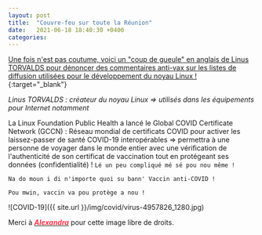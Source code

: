 ```yaml
---
layout: post
title:  "Couvre-feu sur toute la Réunion"
date:   2021-06-18 18:40:30 +0400
categories: 
---
```

<!---

You’ll find this post in your `_posts` directory. Go ahead and edit it and re-build the site to see your changes. You can rebuild the site in many different ways, but the most common way is to run `jekyll serve`, which launches a web server and auto-regenerates your site when a file is updated.

Jekyll requires blog post files to be named according to the following format:

`YEAR-MONTH-DAY-title.MARKUP`

Where `YEAR` is a four-digit number, `MONTH` and `DAY` are both two-digit numbers, and `MARKUP` is the file extension representing the format used in the file. After that, include the necessary front matter. Take a look at the source for this post to get an idea about how it works.

Jekyll also offers powerful support for code snippets:

{% highlight ruby %}
def print_hi(name)
  puts "Hi, #{name}"
end
print_hi('Tom')
#=> prints 'Hi, Tom' to STDOUT.
{% endhighlight %}

Check out the [Jekyll docs][jekyll-docs] for more info on how to get the most out of Jekyll. File all bugs/feature requests at [Jekyll’s GitHub repo][jekyll-gh]. If you have questions, you can ask them on [Jekyll Talk][jekyll-talk].

[jekyll-docs]: https://jekyllrb.com/docs/home
[jekyll-gh]:   https://github.com/jekyll/jekyll
[jekyll-talk]: https://talk.jekyllrb.com/

--->


[Une fois n'est pas coutume, voici un "coup de gueule" en anglais de Linus TORVALDS pour dénoncer des commentaires anti-vax sur les listes de diffusion utilisées pour le développement du noyau Linux !](https://news.itsfoss.com/linus-torvalds-get-vaccinated/){:target="_blank"}

*Linus TORVALDS : créateur du noyau Linux => utilisés dans les équipements pour Internet notamment*

La Linux Foundation Public Health a lancé le Global COVID Certificate Network (GCCN) : Réseau mondial de certificats COVID pour activer les laissez-passer de santé COVID-19 interopérables => permettra à une personne de voyager dans le monde entier avec une vérification de l'authenticité de son certificat de vaccination tout en protégeant ses données (confidentialité) ! `Lé un peu compliqué mé sé pou nou même ! `


`Na do moun i di n'importe quoi su bann' Vaccin anti-COVID ! `

`Pou mwin, vaccin va pou protège a nou ! `


![COVID-19]({{ site.url }}/img/covid/virus-4957826_1280.jpg)

Merci à <a href="https://pixabay.com/fr/users/alexandra_koch-621802/?tab=popular" target="_blank"><span style="color:  #ff3349">***Alexandra***</span></a>  pour cette image libre de droits.

